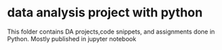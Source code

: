 # data analysis project with python
This folder contains DA projects,code snippets, and assignments done in Python. Mostly published in jupyter notebook
